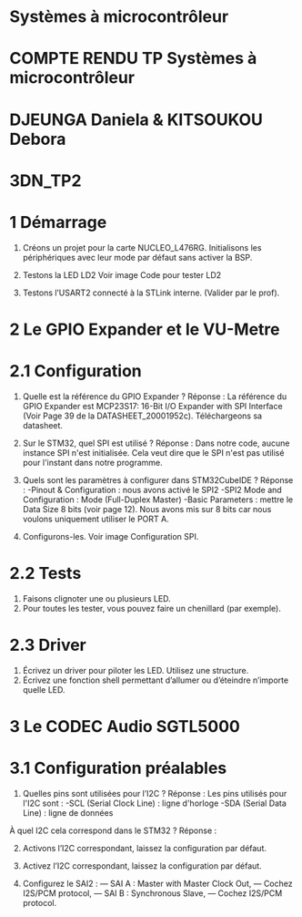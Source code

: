 # Systèmes à microcontrôleur

# COMPTE RENDU TP Systèmes à microcontrôleur
# DJEUNGA Daniela & KITSOUKOU Debora
# 3DN_TP2

# 1 Démarrage
1. Créons un projet pour la carte NUCLEO_L476RG. Initialisons les périphériques
avec leur mode par défaut sans activer la BSP.

2. Testons la LED LD2
Voir image Code pour tester LD2

3. Testons l’USART2 connecté à la STLink interne. (Valider par le prof).
   
# 2 Le GPIO Expander et le VU-Metre

# 2.1 Configuration
1. Quelle est la référence du GPIO Expander ? 
Réponse : La référence du GPIO Expander est MCP23S17: 16-Bit I/O Expander with SPI Interface (Voir Page 39 de la DATASHEET_20001952c).
Téléchargeons sa datasheet.

2. Sur le STM32, quel SPI est utilisé ?
Réponse : Dans notre code, aucune instance SPI n'est initialisée.
Cela veut dire que le SPI n'est pas utilisé pour l'instant dans notre programme.

3. Quels sont les paramètres à configurer dans STM32CubeIDE ?
Réponse :
-Pinout & Configuration : nous avons activé le SPI2
-SPI2 Mode and Configuration : Mode (Full-Duplex Master)
-Basic Parameters : mettre le Data Size 8 bits (voir page 12).
Nous avons mis sur 8 bits car nous voulons uniquement utiliser le PORT A. 

5. Configurons-les.
Voir image Configuration SPI.

# 2.2 Tests
1. Faisons clignoter une ou plusieurs LED.
2. Pour toutes les tester, vous pouvez faire un chenillard (par exemple).

# 2.3 Driver

1. Écrivez un driver pour piloter les LED. Utilisez une structure.
2. Écrivez une fonction shell permettant d’allumer ou d’éteindre n’importe
quelle LED.

# 3 Le CODEC Audio SGTL5000
# 3.1 Configuration préalables

1. Quelles pins sont utilisées pour l’I2C ? 
Réponse :
Les pins utilisés pour l'I2C sont :
-SCL (Serial Clock Line) : ligne d'horloge
-SDA (Serial Data Line) : ligne de données

À quel I2C cela correspond dans le STM32 ?
Réponse :

2. Activons l’I2C correspondant, laissez la configuration par défaut.

3. Activez l’I2C correspondant, laissez la configuration par défaut.

4. Configurez le SAI2 :
— SAI A : Master with Master Clock Out,
— Cochez I2S/PCM protocol,
— SAI B : Synchronous Slave,
— Cochez I2S/PCM protocol.













































